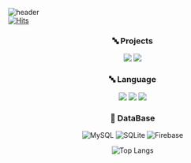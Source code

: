 ![header](https://capsule-render.vercel.app/api?type=wave&color=auto&height=400&section=header&text=개발자삽살개&fontSize=90)  
[![Hits](https://hits.seeyoufarm.com/api/count/incr/badge.svg?url=https%3A%2F%2Fgithub.com%2Fsapsalgea%2Fhit-counter&count_bg=%2379C83D&title_bg=%23555555&icon=&icon_color=%23E7E7E7&title=hits&edge_flat=false)](https://github.com/sapsalgea)



<h3 align="center"> 🔤 Projects  </h3>
<p align="center">
<img src="https://img.shields.io/badge/Android-3DDC84?style=flat-square&logo=Android&logoColor=white"/></a>
<img src="https://img.shields.io/badge/React-61DAFB?style=flat-square&logo=React&logoColor=white"/></a>
</p>  
<h3 align="center"> 🔤 Language  </h3>
<p align="center">
<img src="https://img.shields.io/badge/Kotlin-7F52FF?style=flat-square&logo=Kotlin&logoColor=white"/></a>
<img src="https://img.shields.io/badge/Java-5382a1?style=flat-square&logo=Java&logoColor=white"/></a>
<img src="https://img.shields.io/badge/javascript-F7DF1E?style=flat-square&logo=Javascript&logoColor=white"/></a>
</p>
<h3 align="center"> 💽 DataBase </h3>
<p align="center">
<img alt="MySQL" src ="https://img.shields.io/badge/MySQL-4479A1.svg?&style=for-the-badge&logo=MySQL&logoColor=white"/>
<img alt="SQLite" src ="https://img.shields.io/badge/SQLite-003B57.svg?&style=for-the-badge&logo=SQLite&logoColor=white"/>
<img alt="Firebase" src ="https://img.shields.io/badge/Firebase-FFCA28.svg?&style=for-the-badge&logo=Firebase&logoColor=white"/>
</p>
</hr>
</hr>
</hr>
</hr>

<div align=center>


  
    
        
            
![Top Langs](https://github-readme-stats.vercel.app/api/top-langs/?username=sapsalgea&layout=compact)  
